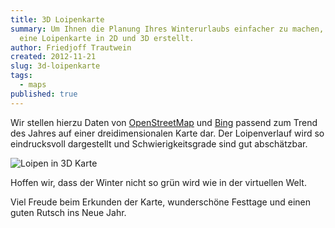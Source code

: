 ```yaml
---
title: 3D Loipenkarte
summary: Um Ihnen die Planung Ihres Winterurlaubs einfacher zu machen, haben wir
  eine Loipenkarte in 2D und 3D erstellt.
author: Friedjoff Trautwein
created: 2012-11-21
slug: 3d-loipenkarte
tags:
  - maps
published: true
---
```


Wir stellen hierzu Daten von [OpenStreetMap](http://www.openstreetmap.org/) und [Bing](http://www.bing.com/maps/) passend zum Trend des Jahres auf einer dreidimensionalen Karte dar. Der Loipenverlauf wird so eindrucksvoll dargestellt und Schwierigkeitsgrade sind gut abschätzbar.

![Loipen in 3D Karte](/images/blog/3d-loipenkarte/loipen.png)

Hoffen wir, dass der Winter nicht so grün wird wie in der virtuellen Welt.

Viel Freude beim Erkunden der Karte, wunderschöne Festtage und einen guten Rutsch ins Neue Jahr. 
